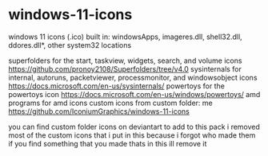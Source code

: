 # windows-11-icons
windows 11 icons (.ico)
built in: windowsApps, imageres.dll, shell32.dll, ddores.dll*, other system32 locations

superfolders for the start, taskview, widgets, search, and volume icons
https://github.com/pronoy2108/Superfolders/tree/v4.0
sysinternals for internal, autoruns, packetviewer, processmonitor, and windowsobject icons
https://docs.microsoft.com/en-us/sysinternals/
powertoys for the powertoys icon
https://docs.microsoft.com/en-us/windows/powertoys/
amd programs for amd icons
custom icons from custom folder: me
https://github.com/IconiumGraphics/windows-11-icons

you can find custom folder icons on deviantart to add to this pack
i removed most of the custom icons that i put in this because i forgot who made them
if you find something that you made thats in this ill remove it
